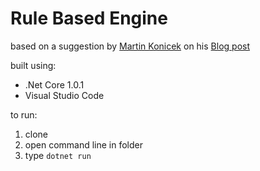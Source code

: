 # Rule Based Engine

based on a suggestion by [Martin Konicek](https://github.com/mkonicek) on his [Blog post](http://coding-time.blogspot.com.eg/2011/07/how-to-implement-rule-engine-in-c.html)

built using:

* .Net Core 1.0.1
* Visual Studio Code

to run:

1. clone
2. open command line in folder
3. type `dotnet run`
